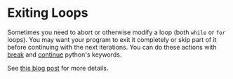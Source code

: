 # Exiting Loops

Sometimes you need to abort or otherwise modify a loop (both `while` or `for` loops). You may want your program to exit it completely or skip part of it before continuing with the next iterations. You can do these actions with [break](keyword-break) and [continue](keyword-continue) python's keywords.

See [this blog post][exiting-loop-ref] for more details.

[keyword-break]: ./keywords/break.md
[keyword-continue]: ./keywords/continue.md
[exiting-loop-ref]: https://www.tutorialspoint.com/python/python_loop_control.htm
